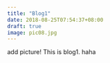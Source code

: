 ```yaml
---
title: "Blog1"
date: 2018-08-25T07:54:37+08:00
draft: true
image: pic08.jpg
---
```


add picture!
This is blog1. haha
